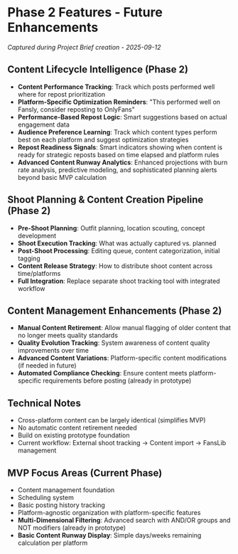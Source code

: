 # Phase 2 Features - Future Enhancements

_Captured during Project Brief creation - 2025-09-12_

## Content Lifecycle Intelligence (Phase 2)

- **Content Performance Tracking**: Track which posts performed well where for repost prioritization
- **Platform-Specific Optimization Reminders**: "This performed well on Fansly, consider reposting to OnlyFans"
- **Performance-Based Repost Logic**: Smart suggestions based on actual engagement data
- **Audience Preference Learning**: Track which content types perform best on each platform and suggest optimization strategies
- **Repost Readiness Signals**: Smart indicators showing when content is ready for strategic reposts based on time elapsed and platform rules
- **Advanced Content Runway Analytics**: Enhanced projections with burn rate analysis, predictive modeling, and sophisticated planning alerts beyond basic MVP calculation

## Shoot Planning & Content Creation Pipeline (Phase 2)

- **Pre-Shoot Planning**: Outfit planning, location scouting, concept development
- **Shoot Execution Tracking**: What was actually captured vs. planned
- **Post-Shoot Processing**: Editing queue, content categorization, initial tagging
- **Content Release Strategy**: How to distribute shoot content across time/platforms
- **Full Integration**: Replace separate shoot tracking tool with integrated workflow

## Content Management Enhancements (Phase 2)

- **Manual Content Retirement**: Allow manual flagging of older content that no longer meets quality standards
- **Quality Evolution Tracking**: System awareness of content quality improvements over time
- **Advanced Content Variations**: Platform-specific content modifications (if needed in future)
- **Automated Compliance Checking**: Ensure content meets platform-specific requirements before posting (already in prototype)

## Technical Notes

- Cross-platform content can be largely identical (simplifies MVP)
- No automatic content retirement needed
- Build on existing prototype foundation
- Current workflow: External shoot tracking → Content import → FansLib management

## MVP Focus Areas (Current Phase)

- Content management foundation
- Scheduling system
- Basic posting history tracking
- Platform-agnostic organization with platform-specific features
- **Multi-Dimensional Filtering**: Advanced search with AND/OR groups and NOT modifiers (already in prototype)
- **Basic Content Runway Display**: Simple days/weeks remaining calculation per platform
